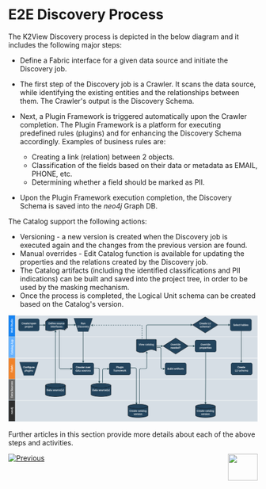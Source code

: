# E2E Discovery Process

The K2View Discovery process is depicted in the below diagram and it includes the following major steps:

* Define a Fabric interface for a given data source and initiate the Discovery job.
* The first step of the Discovery job is a Crawler. It scans the data source, while identifying the existing entities and the relationships between them. The Crawler's output is the Discovery Schema.
* Next, a Plugin Framework is triggered automatically upon the Crawler completion. The Plugin Framework is a platform for executing predefined rules (plugins) and for enhancing the Discovery Schema accordingly. Examples of business rules are: 
  * Creating a link (relation) between 2 objects.
  * Classification of the fields based on their data or metadata as EMAIL, PHONE, etc.
  * Determining whether a field should be marked as PII.


* Upon the Plugin Framework execution completion, the Discovery Schema is saved into the *neo4j* Graph DB. 

The Catalog support the following actions:


* Versioning - a new version is created when the Discovery job is executed again and the changes from the previous version are found.
* Manual overrides - Edit Catalog function is available for updating the properties and the relations created by the Discovery job.
* The Catalog artifacts (including the identified classifications and PII indications) can be built and saved into the project tree, in order to be used by the masking mechanism. 
* Once the process is completed, the Logical Unit schema can be created based on the Catalog's version.

![](images/DiscoveryE2E.png)

Further articles in this section provide more details about each of the above steps and activities.



[![Previous](/articles/images/Previous.png)](02_catalog_vocabulary.md)[<img align="right" width="60" height="54" src="/articles/images/Next.png">](04_plugin_framework.md) 

